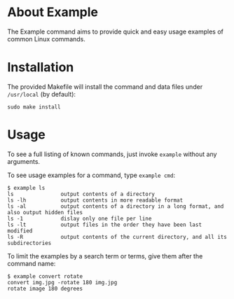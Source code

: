# About Example
The Example command aims to provide quick and easy usage examples of common Linux commands.

# Installation
The provided Makefile will install the command and data files under `/usr/local` (by default):

    sudo make install

# Usage
To see a full listing of known commands, just invoke `example` without any arguments.

To see usage examples for a command, type `example cmd`:

    $ example ls
    ls               output contents of a directory
    ls -lh           output contents in more readable format
    ls -al           output contents of a directory in a long format, and also output hidden files
    ls -1            dislay only one file per line
    ls -lt           output files in the order they have been last modified
    ls -R            output contents of the current directory, and all its subdirectories

To limit the examples by a search term or terms, give them after the command name:

    $ example convert rotate
    convert img.jpg -rotate 180 img.jpg                                      rotate image 180 degrees

